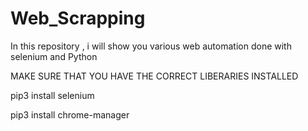 # Web_Scrapping
In this repository , i will show you various web automation done with selenium and Python

MAKE SURE THAT YOU HAVE THE CORRECT LIBERARIES INSTALLED 

pip3 install selenium 


pip3 install chrome-manager

